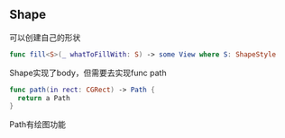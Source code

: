 ## Shape

可以创建自己的形状

 ```swift
 func fill<S>(_ whatToFillWith: S) -> some View where S: ShapeStyle
 ```

Shape实现了body，但需要去实现func path

```swift
func path(in rect: CGRect) -> Path {
  return a Path
}
```

Path有绘图功能

 